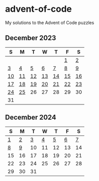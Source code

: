 # advent-of-code
My solutions to the Advent of Code puzzles

## December 2023
| S | M | T | W | T | F | S |
|---|---|---|---|---|---|---|
|   |   |   |   |   | [1](./2023/day1) | [2](./2023/day2) |
| [3](./2023/day3) | [4](./2023/day4) | [5](./2023/day5) | [6](./2023/day6) | [7](./2023/day7) | [8](./2023/day8) | [9](./2023/day9) |
| [10](./2023/day10) | [11](./2023/day11) | [12](./2023/day12) | [13](./2023/day13) | [14](./2023/day14) | [15](./2023/day15) | [16](./2023/day16) |
| [17](./2023/day17) | [18](./2023/day18) | [19](./2023/day19) | [20](./2023/day20) | [21](./2023/day21) | [22](./2023/day22) | [23](./2023/day23) |
| [24](./2023/day24) | [25](./2023/day25) | 26 | 27 | 28 | 29 | 30 |
| 31 |   |   |   |   |   |   |

## December 2024
| S | M | T | W | T | F | S |
|---|---|---|---|---|---|---|
| [1](./2024/day1) | [2](./2024/day2) | [3](./2024/day3) | [4](./2024/day4) | [5](./2024/day5) | [6](./2024/day6) | [7](./2024/day7) |
| [8](./2024/day8) | [9](./2024/day9) | 10 | 11 | 12 | 13 | 14 |
| 15 | 16 | 17 | 18 | 19 | 20 | 21 |
| 22 | 23 | 24 | 25 | 26 | 27 | 28 |
| 29 | 30 | 31 |   |   |   |   |
